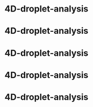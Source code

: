 # 4D-droplet-analysis
# 4D-droplet-analysis
# 4D-droplet-analysis
# 4D-droplet-analysis
# 4D-droplet-analysis

